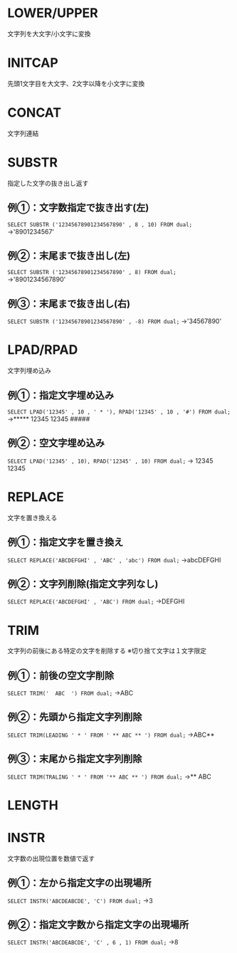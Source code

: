 # LOWER/UPPER
文字列を大文字/小文字に変換
# INITCAP
先頭1文字目を大文字、2文字以降を小文字に変換
# CONCAT
文字列連結
# SUBSTR
指定した文字の抜き出し返す
## 例①：文字数指定で抜き出す(左)
`SELECT SUBSTR ('12345678901234567890' , 8 , 10) FROM dual;`
→'8901234567'
## 例②：末尾まで抜き出し(左)
`SELECT SUBSTR ('12345678901234567890' , 8) FROM dual;`
→'8901234567890'
## 例③：末尾まで抜き出し(右)
`SELECT SUBSTR ('12345678901234567890' , -8) FROM dual;`
→'34567890'
# LPAD/RPAD
文字列埋め込み
## 例①：指定文字埋め込み
`SELECT LPAD('12345' , 10 , ' * '), RPAD('12345' , 10 , '#') FROM dual;`
→***** 12345 12345 ##### 
## 例②：空文字埋め込み
`SELECT LPAD('12345' , 10), RPAD('12345' , 10) FROM dual;`
→       12345 12345       
# REPLACE
文字を置き換える
## 例①：指定文字を置き換え
`SELECT REPLACE('ABCDEFGHI' , 'ABC' , 'abc') FROM dual;`
→abcDEFGHI
## 例②：文字列削除(指定文字列なし)
`SELECT REPLACE('ABCDEFGHI' , 'ABC') FROM dual;`
→DEFGHI
# TRIM
文字列の前後にある特定の文字を削除する
※切り捨て文字は１文字限定
## 例①：前後の空文字削除
`SELECT TRIM('  ABC  ') FROM dual;`
→ABC
## 例②：先頭から指定文字列削除
`SELECT TRIM(LEADING ' * ' FROM ' ** ABC ** ') FROM dual;`
→ABC**
## 例③：末尾から指定文字列削除
`SELECT TRIM(TRALING ' * ' FROM '** ABC ** ') FROM dual;`
→** ABC
# LENGTH
# INSTR
文字数の出現位置を数値で返す
## 例①：左から指定文字の出現場所
`SELECT INSTR('ABCDEABCDE', 'C') FROM dual;`
→3
## 例②：指定文字数から指定文字の出現場所
`SELECT INSTR('ABCDEABCDE', 'C' , 6 , 1) FROM dual;`
→8